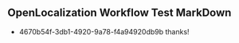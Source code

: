 ## OpenLocalization Workflow Test MarkDown
* 4670b54f-3db1-4920-9a78-f4a94920db9b thanks!

<!--HONumber=Sep16_HO1-->


